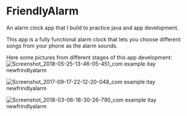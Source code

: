 # FriendlyAlarm
An alarm clock app that I build to practice java and app development.


This app is a fully functional alarm clock that lets you choose different songs from your phone as the alarm sounds.

Here some pictures from different stages of this app development:
![Screenshot_2018-05-25-13-46-05-451_com example itay newfrindlyalarm](https://user-images.githubusercontent.com/61385424/75156802-942e0980-571b-11ea-86e2-974faa8f458e.png)

![Screenshot_2017-09-17-22-12-20-048_com example itay newfrindlyalarm](https://user-images.githubusercontent.com/61385424/75156815-97c19080-571b-11ea-8a8a-50c8e41db5cc.png)

![Screenshot_2018-03-06-18-30-26-790_com example itay newfrindlyalarm](https://user-images.githubusercontent.com/61385424/75156818-98f2bd80-571b-11ea-9b26-e3a76805725b.png)
